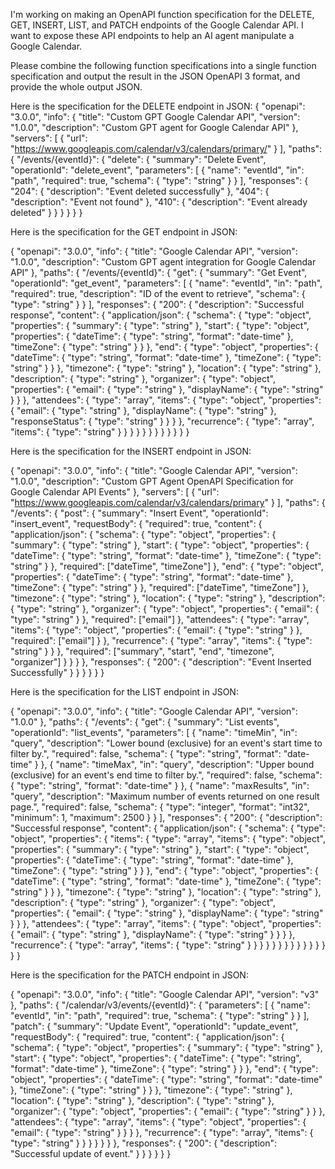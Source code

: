 I'm working on making an OpenAPI function specification for the DELETE, GET, INSERT, LIST, and PATCH endpoints of the Google Calendar API. I want to expose these API endpoints to help an AI agent manipulate a Google Calendar.

Please combine the following function specifications into a single function specification and output the result in the JSON OpenAPI 3 format, and provide the whole output JSON.  

Here is the specification for the DELETE endpoint in JSON:
{
    "openapi": "3.0.0",
    "info": {
      "title": "Custom GPT Google Calendar API",
      "version": "1.0.0",
      "description": "Custom GPT agent for Google Calendar API"
    },
    "servers": [
      {
        "url": "https://www.googleapis.com/calendar/v3/calendars/primary/"
      }
    ],
    "paths": {
      "/events/{eventId}": {
        "delete": {
          "summary": "Delete Event",
          "operationId": "delete_event",
          "parameters": [
            {
              "name": "eventId",
              "in": "path",
              "required": true,
              "schema": {
                "type": "string"
              }
            }
          ],
          "responses": {
            "204": {
              "description": "Event deleted successfully"
            },
            "404": {
              "description": "Event not found"
            },
            "410": {
              "description": "Event already deleted"
            }
          }
        }
      }
    }
  }

Here is the specification for the GET endpoint in JSON:

{
  "openapi": "3.0.0",
  "info": {
    "title": "Google Calendar API",
    "version": "1.0.0",
    "description": "Custom GPT agent integration for Google Calendar API"
  },
  "paths": {
    "/events/{eventId}": {
      "get": {
        "summary": "Get Event",
        "operationId": "get_event",
        "parameters": [
          {
            "name": "eventId",
            "in": "path",
            "required": true,
            "description": "ID of the event to retrieve",
            "schema": {
              "type": "string"
            }
          }
        ],
        "responses": {
          "200": {
            "description": "Successful response",
            "content": {
              "application/json": {
                "schema": {
                  "type": "object",
                  "properties": {
                    "summary": {
                      "type": "string"
                    },
                    "start": {
                      "type": "object",
                      "properties": {
                        "dateTime": {
                          "type": "string",
                          "format": "date-time"
                        },
                        "timeZone": {
                          "type": "string"
                        }
                      }
                    },
                    "end": {
                      "type": "object",
                      "properties": {
                        "dateTime": {
                          "type": "string",
                          "format": "date-time"
                        },
                        "timeZone": {
                          "type": "string"
                        }
                      }
                    },
                    "timezone": {
                      "type": "string"
                    },
                    "location": {
                      "type": "string"
                    },
                    "description": {
                      "type": "string"
                    },
                    "organizer": {
                      "type": "object",
                      "properties": {
                        "email": {
                          "type": "string"
                        },
                        "displayName": {
                          "type": "string"
                        }
                      }
                    },
                    "attendees": {
                      "type": "array",
                      "items": {
                        "type": "object",
                        "properties": {
                          "email": {
                            "type": "string"
                          },
                          "displayName": {
                            "type": "string"
                          },
                          "responseStatus": {
                            "type": "string"
                          }
                        }
                      }
                    },
                    "recurrence": {
                      "type": "array",
                      "items": {
                        "type": "string"
                      }
                    }
                  }
                }
              }
            }
          }
        }
      }
    }
  }
}

Here is the specification for the INSERT endpoint in JSON:

{
  "openapi": "3.0.0",
  "info": {
    "title": "Google Calendar API",
    "version": "1.0.0",
    "description": "Custom GPT Agent OpenAPI Specification for Google Calendar API Events"
  },
  "servers": [
    {
      "url": "https://www.googleapis.com/calendar/v3/calendars/primary"
    }
  ],
  "paths": {
    "/events": {
      "post": {
        "summary": "Insert Event",
        "operationId": "insert_event",
        "requestBody": {
          "required": true,
          "content": {
            "application/json": {
              "schema": {
                "type": "object",
                "properties": {
                  "summary": {
                    "type": "string"
                  },
                  "start": {
                    "type": "object",
                    "properties": {
                      "dateTime": {
                        "type": "string",
                        "format": "date-time"
                      },
                      "timeZone": {
                        "type": "string"
                      }
                    },
                    "required": ["dateTime", "timeZone"]
                  },
                  "end": {
                    "type": "object",
                    "properties": {
                      "dateTime": {
                        "type": "string",
                        "format": "date-time"
                      },
                      "timeZone": {
                        "type": "string"
                      }
                    },
                    "required": ["dateTime", "timeZone"]
                  },
                  "timezone": {
                    "type": "string"
                  },
                  "location": {
                    "type": "string"
                  },
                  "description": {
                    "type": "string"
                  },
                  "organizer": {
                    "type": "object",
                    "properties": {
                      "email": {
                        "type": "string"
                      }
                    },
                    "required": ["email"]
                  },
                  "attendees": {
                    "type": "array",
                    "items": {
                      "type": "object",
                      "properties": {
                        "email": {
                          "type": "string"
                        }
                      },
                      "required": ["email"]
                    }
                  },
                  "recurrence": {
                    "type": "array",
                    "items": {
                      "type": "string"
                    }
                  }
                },
                "required": ["summary", "start", "end", "timezone", "organizer"]
              }
            }
          }
        },
        "responses": {
          "200": {
            "description": "Event Inserted Successfully"
          }
        }
      }
    }
  }
}

Here is the specification for the LIST endpoint in JSON:

{
    "openapi": "3.0.0",
    "info": {
      "title": "Google Calendar API",
      "version": "1.0.0"
    },
    "paths": {
      "/events": {
        "get": {
          "summary": "List events",
          "operationId": "list_events",
          "parameters": [
            {
              "name": "timeMin",
              "in": "query",
              "description": "Lower bound (exclusive) for an event's start time to filter by.",
              "required": false,
              "schema": {
                "type": "string",
                "format": "date-time"
              }
            },
            {
              "name": "timeMax",
              "in": "query",
              "description": "Upper bound (exclusive) for an event's end time to filter by.",
              "required": false,
              "schema": {
                "type": "string",
                "format": "date-time"
              }
            },
            {
              "name": "maxResults",
              "in": "query",
              "description": "Maximum number of events returned on one result page.",
              "required": false,
              "schema": {
                "type": "integer",
                "format": "int32",
                "minimum": 1,
                "maximum": 2500
              }
            }
          ],
          "responses": {
            "200": {
              "description": "Successful response",
              "content": {
                "application/json": {
                  "schema": {
                    "type": "object",
                    "properties": {
                      "items": {
                        "type": "array",
                        "items": {
                          "type": "object",
                          "properties": {
                            "summary": {
                              "type": "string"
                            },
                            "start": {
                              "type": "object",
                              "properties": {
                                "dateTime": {
                                  "type": "string",
                                  "format": "date-time"
                                },
                                "timeZone": {
                                  "type": "string"
                                }
                              }
                            },
                            "end": {
                              "type": "object",
                              "properties": {
                                "dateTime": {
                                  "type": "string",
                                  "format": "date-time"
                                },
                                "timeZone": {
                                  "type": "string"
                                }
                              }
                            },
                            "timezone": {
                              "type": "string"
                            },
                            "location": {
                              "type": "string"
                            },
                            "description": {
                              "type": "string"
                            },
                            "organizer": {
                              "type": "object",
                              "properties": {
                                "email": {
                                  "type": "string"
                                },
                                "displayName": {
                                  "type": "string"
                                }
                              }
                            },
                            "attendees": {
                              "type": "array",
                              "items": {
                                "type": "object",
                                "properties": {
                                  "email": {
                                    "type": "string"
                                  },
                                  "displayName": {
                                    "type": "string"
                                  }
                                }
                              }
                            },
                            "recurrence": {
                              "type": "array",
                              "items": {
                                "type": "string"
                              }
                            }
                          }
                        }
                      }
                    }
                  }
                }
              }
            }
          }
        }
      }
    }
  }

Here is the specification for the PATCH endpoint in JSON:

{
    "openapi": "3.0.0",
    "info": {
      "title": "Google Calendar API",
      "version": "v3"
    },
    "paths": {
      "/calendar/v3/events/{eventId}": {
        "parameters": [
          {
            "name": "eventId",
            "in": "path",
            "required": true,
            "schema": {
              "type": "string"
            }
          }
        ],
        "patch": {
          "summary": "Update Event",
          "operationId": "update_event",
          "requestBody": {
            "required": true,
            "content": {
              "application/json": {
                "schema": {
                  "type": "object",
                  "properties": {
                    "summary": {
                      "type": "string"
                    },
                    "start": {
                      "type": "object",
                      "properties": {
                        "dateTime": {
                          "type": "string",
                          "format": "date-time"
                        },
                        "timeZone": {
                          "type": "string"
                        }
                      }
                    },
                    "end": {
                      "type": "object",
                      "properties": {
                        "dateTime": {
                          "type": "string",
                          "format": "date-time"
                        },
                        "timeZone": {
                          "type": "string"
                        }
                      }
                    },
                    "timezone": {
                      "type": "string"
                    },
                    "location": {
                      "type": "string"
                    },
                    "description": {
                      "type": "string"
                    },
                    "organizer": {
                      "type": "object",
                      "properties": {
                        "email": {
                          "type": "string"
                        }
                      }
                    },
                    "attendees": {
                      "type": "array",
                      "items": {
                        "type": "object",
                        "properties": {
                          "email": {
                            "type": "string"
                          }
                        }
                      }
                    },
                    "recurrence": {
                      "type": "array",
                      "items": {
                        "type": "string"
                      }
                    }
                  }
                }
              }
            }
          },
          "responses": {
            "200": {
              "description": "Successful update of event."
            }
          }
        }
      }
    }
  }
  
  





  
